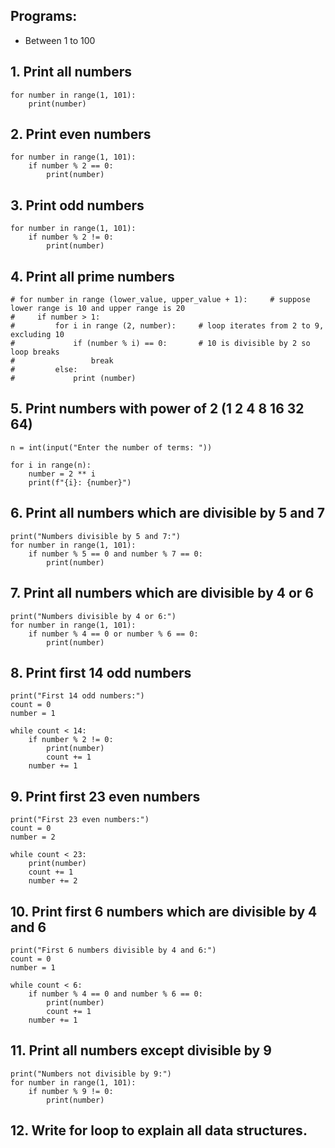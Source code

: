 
Programs:
----------
- Between 1 to 100
    
## 1. Print all numbers
```
for number in range(1, 101):
    print(number)
```

## 2. Print even numbers
```
for number in range(1, 101):
    if number % 2 == 0:
        print(number)
```
    
## 3. Print odd numbers 
```
for number in range(1, 101):
    if number % 2 != 0:
        print(number)
```
    
## 4. Print all prime numbers
```
# for number in range (lower_value, upper_value + 1):     # suppose lower range is 10 and upper range is 20
#     if number > 1:
#         for i in range (2, number):     # loop iterates from 2 to 9, excluding 10
#             if (number % i) == 0:       # 10 is divisible by 2 so loop breaks
#                 break
#         else:
#             print (number)
```
    
## 5. Print numbers with power of 2 (1 2 4 8 16 32 64)
```
n = int(input("Enter the number of terms: "))

for i in range(n):
    number = 2 ** i
    print(f"{i}: {number}")
```
    
## 6. Print all numbers which are divisible by 5 and 7 
```
print("Numbers divisible by 5 and 7:")
for number in range(1, 101):
    if number % 5 == 0 and number % 7 == 0:
        print(number)
```
    
## 7. Print all numbers which are divisible by 4 or 6
```
print("Numbers divisible by 4 or 6:")
for number in range(1, 101):
    if number % 4 == 0 or number % 6 == 0:
        print(number)
```
    
## 8. Print first 14 odd numbers 
```
print("First 14 odd numbers:")
count = 0
number = 1

while count < 14:
    if number % 2 != 0:
        print(number)
        count += 1
    number += 1
```

## 9. Print first 23 even numbers
```
print("First 23 even numbers:")
count = 0
number = 2

while count < 23:
    print(number)
    count += 1
    number += 2
```

## 10. Print first 6 numbers which are divisible by 4 and 6
```
print("First 6 numbers divisible by 4 and 6:")
count = 0
number = 1

while count < 6:
    if number % 4 == 0 and number % 6 == 0:
        print(number)
        count += 1
    number += 1
```
   
## 11. Print all numbers except divisible by 9
```
print("Numbers not divisible by 9:")
for number in range(1, 101):
    if number % 9 != 0:
        print(number)
```
   
## 12. Write for loop to explain all data structures.
```

```


